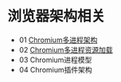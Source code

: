 # 浏览器架构相关


- 01 [Chromium多进程架构](https://github.com/DuLinRain/chrome-note/blob/master/Chromium%E5%A4%9A%E8%BF%9B%E7%A8%8B%E6%9E%B6%E6%9E%84.MD)
- 02 [Chromium多进程资源加载](https://github.com/DuLinRain/chrome-note/blob/master/Chromium%E5%A4%9A%E8%BF%9B%E7%A8%8B%E8%B5%84%E6%BA%90%E5%8A%A0%E8%BD%BD.MD)
- 03 Chromium进程模型
- 04 Chromium插件架构

